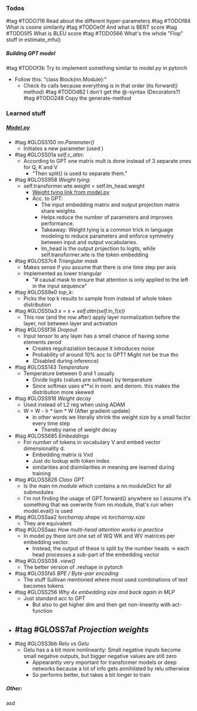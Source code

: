 ### Todos

#tag #TODO716 Read about the different hyper-parameters
#tag #TODOf84 What is cosine similarity
#tag #TODOe0f And what is BERT score
#tag #TODO5f5 What is BLEU score
#tag #TODO566 What's the whole "Flop" stuff in estimate_mfu()




##### Building GPT model

#tag #TODOf3b Try to implement something similar to model.py in pytorch
  - Follow this: "class Block(nn.Module):"
    - Check its calls because everything is in that order (its forward() method)
#tag #TODOd82 I don't get the @-syntax (Decorators?)
#tag #TODO248 Copy the generate-method







### Learned stuff

##### [Model.py](nanoGPT/model.py)
- #tag #GLOSS150 *nn.Parameter()*
  - Initiates a new parameter (used )
- #tag #GLOSS01a *self.c_attn*:
  - According to GPT one matrix mult is done instead of 3 separate ones for Q, K and V
    - "Then split() is used to separate them."
- #tag #GLOSS958 *Weight tying*:
  - self.transformer.wte.weight = self.lm_head.weight
    - [Weight tying link from model.py](https://paperswithcode.com/method/weight-tying)
    - Acc. to GPT:
      -   The input embedding matrix and output projection matrix share weights.
      -   Helps reduce the number of parameters and improves performance.
      -   Takeaway: Weight tying is a common trick in language modeling to reduce parameters and enforce symmetry between input and output vocabularies.
      -   lm_head is the output projection to logits, while self.transformer.wte is the token embedding
- #tag #GLOSS7c4 *Triangular mask*   
  - Makes sense if you assume that there is one time step per axis
  - Implemented as lower triangular 
    - "# causal mask to ensure that attention is only applied to the left in the input sequence"
- #tag #GLOSS9e0 *top_k:*
  - Picks the top k results to sample from instead of whole token distribution
- #tag #GLOSS0a3 *x = x + self.attn(self.ln_1(x))*
  - This row (and the row after) apply layer normalization before the layer, not between layer and activation
- #tag #GLOSSf36 *Dropout*
  - Input tensor to any layer has a small chance of having some elements zerod
    - Creates regulraziation because it introduces noise
    - Probability of around 10% acc to GPT? Might not be true tho
    - (Disabled during inference)
- #tag #GLOSS143 *Temperature*
  - Temperature between 0 and 1 usually
    - Divide logits (values pre softmax) by temperature
    - Since softmax uses e**xi in nom. and denom. this makes the distribution more skewed
- #tag #GLOSS918 *Weight decay*
  - Used instead of L2 reg when using ADAM
  - W = W - lr * lam * W (After gradient update)
    - in other words we literally shrink the weight size by a small factor every time step 
      - Thereby name of weight decay
- #tag #GLOSS685 *Embeddings*
  - For number of tokens in vocabulary V and embed vector dimensionality d:
    - Embedding matrix is Vxd
    - Just do lookup with token index 
    - similarities and disimilarities in meaning are learned during training
- #tag #GLOSS826 *Class GPT*
  - Is the main nn.module which contains a nn.moduleDict for all submodules
  - I'm not finding the usage of GPT.forward() anywhere so I assume it's something that we overwrite from nn.module, that's run when model.eval() is used
- #tag #GLOSSaa2 *torcharray.shape vs torcharray.size*
  - They are equivalent
- #tag #GLOSSaac *How multi-head attention works in practice*
  - In model.py there isnt one set of WQ WK and WV matrices per embedding vector. 
    - Instead, the output of these is split by the number heads -> each head processes a sub-part of the embedding vector
- #tag #GLOSS038 *.view()*
  - The better version of .reshape in pytorch
- #tag #GLOSSfa5 *BPE / Byte-pair encoding*
  - The stuff Sullivan mentioned where most used combinations of text becomes tokens
- #tag #GLOSS256 *Why 4x embedding size and back again in MLP*
  - Just standard acc to GPT
    - But also to get higher dim and then get non-linearity with act-function
- #tag #GLOSS7af *Projection weights*
  - 
- #tag #GLOSS3bb *Relu vs Gelu*
  - Gelu has a a bit more nonlinearity: Small negative inputs become small negative outputs, but bigger negative values are still zero
    - Appearantly very important for transformer models or deep networks because a lot of info gets annihilated by relu otherwise
    - So performs better, but takes a bit longer to train










##### Other:


asd